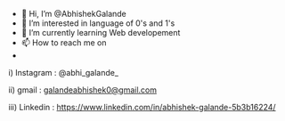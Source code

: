 - 👋 Hi, I’m @AbhishekGalande
- 👀 I’m interested in language of 0's and 1's
- 🌱 I’m currently learning Web developement
- 📫 How to reach me on 
- 
i) Instagram : @abhi_galande_

ii) gmail : galandeabhishek0@gmail.com

iii) Linkedin : https://www.linkedin.com/in/abhishek-galande-5b3b16224/

<!---
AbhishekGalande/AbhishekGalande is a ✨ special ✨ repository because its `README.md` (this file) appears on your GitHub profile.
You can click the Preview link to take a look at your changes.
--->
